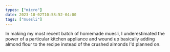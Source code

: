 ```yaml
---
types: ["micro"]
date: 2023-10-02T10:58:52-04:00
tags: ["muesli"]
---
```

In making my most recent batch of homemade muesli, I underestimated the power of a particular kitchen appliance and wound up basically adding almond flour to the recipe instead of the crushed almonds I'd planned on.
